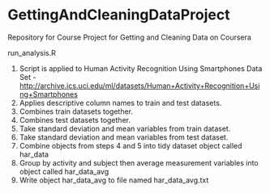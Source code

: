 # GettingAndCleaningDataProject
Repository for Course Project for Getting and Cleaning Data on Coursera

run_analysis.R  
1. Script is applied to Human Activity Recognition Using Smartphones Data Set - http://archive.ics.uci.edu/ml/datasets/Human+Activity+Recognition+Using+Smartphones  
2. Applies descriptive column names to train and test datasets.  
3. Combines train datasets together.  
4. Combines test datasets together.  
5. Take standard deviation and mean variables from train dataset.  
6. Take standard deviation and mean variables from test dataset.  
7. Combine objects from steps 4 and 5 into tidy dataset object called har_data  
8. Group by activity and subject then average measurement variables into object called har_data_avg  
9. Write object har_data_avg to file named har_data_avg.txt  
